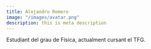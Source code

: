 ```yaml
---
title: Alejandro Romero
image: "/images/avatar.png"
description: this is meta description
---
```


Estudiant del grau de Física, actualment cursant el TFG.
